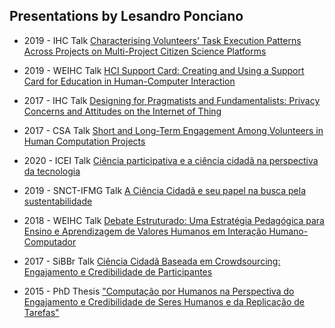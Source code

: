 ## Presentations by Lesandro Ponciano

* 2019 - IHC Talk [Characterising Volunteers’ Task Execution Patterns Across Projects on Multi-Project Citizen Science Platforms](LesandroPonciano-IHC2019.pdf)
* 2019 - WEIHC Talk [HCI Support Card: Creating and Using a Support Card for Education in Human-Computer Interaction](LesandroPonciano-WEIHC2019.pdf)
* 2017 - IHC Talk [Designing for Pragmatists and Fundamentalists:
Privacy Concerns and Attitudes on the Internet of Thing](LesandroPonciano-IHC2017.pdf)
* 2017 - CSA Talk [Short and Long-Term Engagement Among Volunteers in Human Computation Projects](LesandroPonciano-CitSci2017.pdf)


* 2020 - ICEI Talk [Ciência participativa e a ciência cidadã na perspectiva da tecnologia](LesandroPonciano-ICEITalk2020.pdf)
* 2019 - SNCT-IFMG Talk [A Ciência Cidadã e seu papel na busca pela sustentabilidade](LesandroPonciano-SNCT-IFMG2019.pdf)
* 2018 - WEIHC Talk [Debate Estruturado: Uma Estratégia Pedagógica para
Ensino e Aprendizagem de Valores Humanos em Interação Humano-Computador](LesandroPonciano-WEIHC2018.pdf)
* 2017 - SiBBr Talk [Ciência Cidadã Baseada em Crowdsourcing: Engajamento e Credibilidade de Participantes](LesandroPonciano-SIBBR2017.pdf)
* 2015 - PhD Thesis ["Computação por Humanos na Perspectiva do
Engajamento e Credibilidade de Seres Humanos e
da Replicação de Tarefas"](LesandroPonciano-DefesaTese2015.pdf)